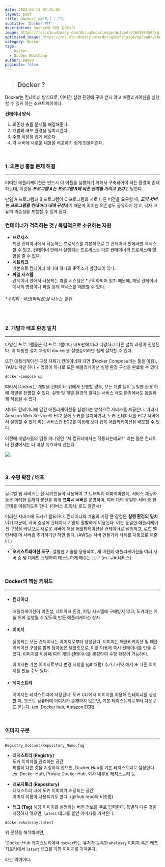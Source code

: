 ```yaml
---
date: 2023-04-11 07:26:03
layout: post
title: Docker? &#35;1 / TIL
subtitle: 'Docker 란?'
description: Docker에 대해 알아보기
image: https://res.cloudinary.com/duruq2coh/image/upload/v1681964503/gitio/docker_p2kvi1.png
optimized_image: https://res.cloudinary.com/duruq2coh/image/upload/v1681964503/gitio/docker_p2kvi1.png
category: Docker
tags:
  - Docker
  - DevOps BootCamp
author: seay0
paginate: false
---
```


> ## **Docker ?**

Docker는 컨테이너 방식으로, 어떠한 실행 환경에 구애 받지 않고 애플리케이션을 실행할 수 있게 하는 소프트웨어이다.  

**컨테이너 방식**  
1. 의존성 충돌 문제를 해결해준다.
2. 개발과 배포 환경을 일치시킨다.
3. 수평 확장을 쉽게 해준다.
4. 각 서버에 새로운 내용을 배포하기 쉽게 만들어준다.  

<br>

### **1. 의존성 충돌 문제 해결**  
--- 

어떠한 애플리케이션은 반드시 이 어플을 실행하기 위해서 구축되어야 하는 환경이 존재하는데, 이것을 ***프로그램 A는 프로그램 B에 의존 관계를 가지고 있다***고 말한다.  
  
만일 A 프로그램과 B 프로그램이 C 프로그램의 서로 다른 버전을 요구할 때, ***도커 서버는 프로그램을 컨테이너 내에 구성***하기 때문에 어떠한 의존성도 공유하지 않고, 각자 고유의 의존성을 포함할 수 있게 된다.  

### **컨테이너가 격리하는 것 / 독립적으로 소유하는 자원**  
* **프로세스**  
  특정 컨테이너에서 작동하는 프로세스를 기본적으로 그 컨테이너 안에서만 액세스할 수 있고, 컨테이너 안에서 실행되는 프로세스는 다른 컨테이너의 프로세스에 영향을 줄 수 없다.
* **네트워크**  
  기본으로 컨테이너 하나에 하나의 IP주소가 할당되어 있다.
* **파일 시스템**  
  컨테이너 안에서 사용되는 파일 시스템은 *구획화되어 있기 때문에, 해당 컨테이너에서의 명령이나 파일 등의 액세스를 제한할 수 있다.

###### *구획화 : 섹션(파티션)을 나누는 행위

<br>

### **2. 개발과 배포 환경 일치** 
---

다양한 프로그램들은 각 프로그램마다 배포판에 따라 다양하고 다른 설치 과정이 진행된다. 이 다양한 설치 과정이 docker를 실행중이라면 쉽게 설치할 수 있다.  

또한 애플리케이션 구성 자체가 컨테이너화 되면 (Docker Compose라는 툴을 이용), YAML 파일 하나 + 명령어 하나로 모든 애플리케이션 실행 환경 구성을 완료할 수 있다.

```bash
docker-compose up
```
따라서 Docker는 개발을 컨테이너 위에서 진행할 경우, 모든 개발 팀이 동일한 환경 하에 개발을 진행할 수 있다. 실행 및 개발 환경의 일치는 서비스 배포 환경에서도 동일하게 적용될 수 있다.  

서버도 컨테이너에 담긴 애플리케이션을 실행하는 방식으로 서비스를 제공한다. 따라서 Amazon Web Service의 EC2 상에 도커를 설치하거나, 도커 컨테이너를 EC2 서버에서 실행할 수 있게 하는 서비스인 EC2를 이용해 보다 쉽게 애플리케이션을 배포할 수 있다.  

이전에 개발자들의 밈중 하나였던 "제 컴퓨터에서는 작동되는데요?" 라는 말은 컨테이너 환경에서는 더 이상 유효하지 않는다.

![](https://res.cloudinary.com/duruq2coh/image/upload/v1681260850/gitio/post/0F015ojiD49EssQ_6ixaC-1634633110721_usrbzn.png)

<br>

### **3. 수평 확장 / 배포**  
---

글로벌 웹 서비스는 전 세계인들이 사용하여 그 트래픽이 어마어마한데, 서비스 제공자들은 이러한 트래픽 분산을 위해 **프록시 서버**를 운영하며, 여러 대의 동일한 서버 중 한 군데를 이용하도록 한다. (리버스 프록시: 로드 밸런서)  

이러한 서비스에 도커가 필요하다. 컨테이너의 기술의 가장 큰 장점은 **실행 환경의 일치**이기 때문에, 서버 증설에 컨테이너 기술이 활발하게 이용된다. 이는 동일한 애플리케이션 구성을 바탕으로 새로운 서버에 해당 애플리케이션을 컨테이너로 실행하고, 로드 밸런서에 이 서버를 추가하기만 하면 된다. (AWS는 서버 만들기와 삭제를 자동으로 해준다.)  

* **오케스트레이션 도구** : 설명한 기술을 응용하여, 새 버전의 애플리케이션을 여러 서버 중 몇 대에만 운영하여 테스트하게 해주는 도구 (ex. 쿠버네티스)

<br>

### **Docker의 핵심 키워드**  
---

* #### **컨테이너**  
  애플리케이션이 의존성, 네트워크 환경, 파일 시스템에 구애받지 않고, 도커라는 기술 위에 실행될 수 있도록 만든 애플리케이션 상자  

* #### **이미지**
  실행되는 모든 컨테이너는 이미지로부터 생성된다. 이미지는 애플리케이션 및 애플리케이션 구성을 함께 담아놓은 템플릿으로, 이를 이용해 즉시 컨테이너를 만들 수 있다. 이미지를 이용해 여러 개의 컨테이너를 생성하여 수평 확장이 가능하다.  

  이미지는 기본 이미지로부터 변경 사항을 (git 처럼) 추가 / 커밋 해서 또 다른 이미지를 만들 수도 있다.  

* #### **레지스트리**
  이미지는 레지스트리에 저장된다. 도커 CLI에서 이미지를 이용해 컨테이너를 생성할 때, 호스트 컴퓨터에 이미지가 존재하지 않으면, 기본 레지스트리로부터 다운로드 받는다. (ex. Docker hub, Amazon ECR)
  
<br>

### **이미지 구분**  
---

```
Registry_Account/Repository_Name:Tag
```

* **레지스트리 (Registry)**  
  도커 이미지를 관리하는 공간  
  특별히 다른 것을 지정하지 않으면, Docker Hub를 기본 레지스트리로 설정한다.  
  ex. Docker Hub, Private Docker Hub, 회사 내부용 레지스트리 등  
  
* **레포지토리 (Repository)**  
  레지스트리 내에 도커 이미지가 저장되는 공간  
  이미지 이름이 사용되기도 한다. (github repo와 비슷함)  

* **태그 (Tag)**
  해당 이미지를 설명하는 버전 정보를 주로 입력한다.
  특별히 다른 것을 지정하지 않으면, ```latest``` 태그를 붙인 이미지를 가져온다.

```
docker/whalesay:latest
```
위 문장을 해석해보면,  

'Docker Hub 레지스트리에서 ```docker```라는 유저가 등록한 ```whalesay``` 이미지 혹은 레포지토리에서 ```latest``` 태그를 가진 이미지를 가져온다.'  

라는 의미이다.